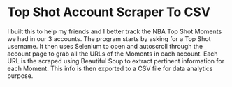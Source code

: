# Top Shot Account Scraper To CSV

I built this to help my friends and I better track the NBA Top Shot Moments we had in our 3 accounts. The program starts by asking for a Top Shot username. It then uses Selenium to open and autoscroll through the account page to grab all the URLs of the Moments in each account. Each URL is the scraped using Beautiful Soup to extract pertinent information for each Moment. This info is then exported to a CSV file for data analytics purpose.
